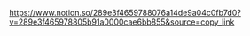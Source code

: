 https://www.notion.so/289e3f4659788076a14de9a04c0fb7d0?v=289e3f465978805b91a0000cae6bb855&source=copy_link
